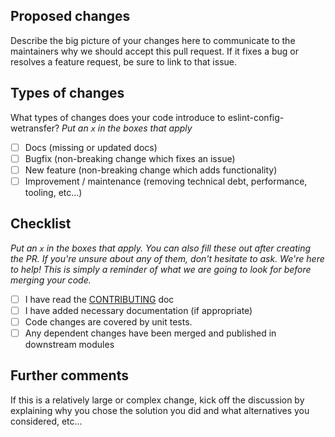## Proposed changes

Describe the big picture of your changes here to communicate to the maintainers why we should accept this pull request. If it fixes a bug or resolves a feature request, be sure to link to that issue.

## Types of changes

What types of changes does your code introduce to eslint-config-wetransfer?
_Put an `x` in the boxes that apply_

- [ ] Docs (missing or updated docs)
- [ ] Bugfix (non-breaking change which fixes an issue)
- [ ] New feature (non-breaking change which adds functionality)
- [ ] Improvement / maintenance (removing technical debt, performance, tooling, etc...)

## Checklist

_Put an `x` in the boxes that apply. You can also fill these out after creating the PR. If you're unsure about any of them, don't hesitate to ask. We're here to help! This is simply a reminder of what we are going to look for before merging your code._

- [ ] I have read the [CONTRIBUTING](https://github.com/WeTransfer/eslint-config-wetransfer/blob/master/.github/CONTRIBUTING.md) doc
- [ ] I have added necessary documentation (if appropriate)
- [ ] Code changes are covered by unit tests.
- [ ] Any dependent changes have been merged and published in downstream modules

## Further comments

If this is a relatively large or complex change, kick off the discussion by explaining why you chose the solution you did and what alternatives you considered, etc...
